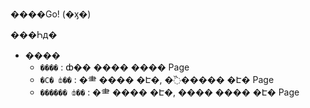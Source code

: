 ����Go! (�ӽ�)

���Һд�
- ����
    - `����` : ȸ�� ���� ���� Page
    - `�Ϲ� ȸ��` : �⺻ ���� �Է�, �߰����� �Է� Page
    - `������ ȸ��` : �⺻ ���� �Է�, ���� ���� �Է� Page


